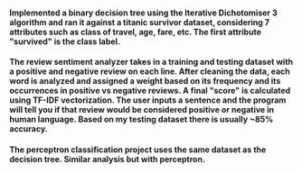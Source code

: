 #### Implemented a binary decision tree using the Iterative Dichotomiser 3 algorithm and ran it against a titanic survivor dataset, considering 7 attributes such as class of travel, age, fare, etc. The first attribute "survived" is the class label.

#### The review sentiment analyzer takes in a training and testing dataset with a positive and negative review on each line. After cleaning the data, each word is analyzed and assigned a weight based on its frequency and its occurrences in positive vs negative reviews. A final "score" is calculated using TF-IDF vectorization. The user inputs a sentence and the program will tell you if that review would be considered positive or negative in human language. Based on my testing dataset there is usually ~85% accuracy.

#### The perceptron classification project uses the same dataset as the decision tree. Similar analysis but with perceptron.
